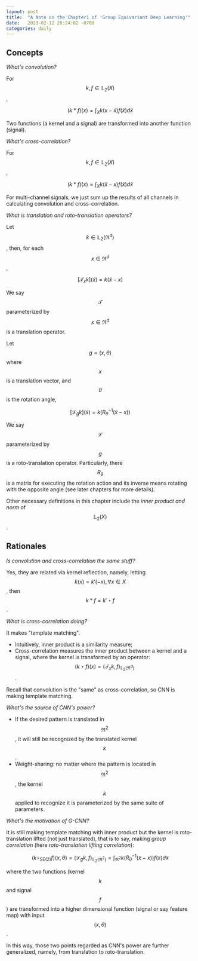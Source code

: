 ```yaml
---
layout: post
title:  "A Note on the Chapter1 of 'Group Equivariant Deep Learning'"
date:   2023-02-12 20:24:02 -0700
categories: daily
---
```


## Concepts

*What's convolution?*

For $$k,f\in\mathbb{L}_{2}(X)$$,

$$
(k\ast f)(x)=\int_{X} k(x-\tilde{x})f(\tilde{x})d\tilde{x}
$$

Two functions (a kernel and a signal) are transformed into another function (signal).

*What's cross-correlation?*

For $$k,f\in\mathbb{L}_{2}(X)$$,

$$
(k\ast f)(x)=\int_{X} k(\tilde{x}-x)f(\tilde{x})d\tilde{x}
$$

For multi-channel signals, we just sum up the results of all channels in calculating convolution and cross-correlation.

*What is translation and roto-translation operators?*

Let $$k\in\mathbb{L}_{2}(\Re^d)$$, then, for each $$x\in\Re^d$$,

$$
[\mathcal{T}_{x}k](\tilde{x})=k(\tilde{x}-x)
$$

We say $$\mathcal{T}$$ parameterized by $$x\in\Re^d$$ is a translation operator.

Let $$g=(x,\theta)$$ where $$x$$ is a translation vector, and $$\theta$$ is the rotation angle,

$$
[\mathcal{L}_{g}k](\tilde{x})=k(R_{\theta}^{-1}(\tilde{x}-x))
$$

We say $$\mathcal{L}$$ parameterized by $$g$$ is a roto-translation operator. Particularly, there $$R_{\theta}$$ is a matrix for executing the rotation action and its inverse means rotating with the opposite angle (see later chapters for more details).

Other necessary definitions in this chapter include the *inner product and norm* of $$\mathbb{L}_{2}(X)$$.

## Rationales

*Is convolution and cross-correlation the same stuff?*

Yes, they are related via kernel reflection, namely, letting $$k(x)=k'(-x),\forall x\in X$$, then $$k\ast f=k'\star f$$.

*What is cross-correlation doing?*

It makes "template matching".
  - Intuitively, inner product is a similarity measure;
  - Cross-correlation measures the inner product between a kernel and a signal, where the kernel is transformed by an operator: $$(k\star f)(x)=(\mathcal{T}_{x}k,f)_{\mathbb{L}_{2}(\Re^d)}$$.

Recall that convolution is the "same" as cross-correlation, so CNN is making template matching.

*What's the source of CNN's power?*

- If the desired pattern is translated in $$\Re^2$$, it will still be recognized by the translated kernel $$k$$.
- Weight-sharing: no matter where the pattern is located in $$\Re^2$$, the kernel $$k$$ applied to recognize it is parameterized by the same suite of parameters.

*What's the motivation of G-CNN?*

It is still making template matching with inner product but the kernel is roto-translation lifted (not just translated), that is to say, making *group correlation* (here *roto-translation lifting correlation*):

$$
(k\star_{\text{SE(2)}}f)(x,\theta)=(\mathcal{L}_{g}k,f)_{\mathbb{L}_{2}(\Re^2)}=\int_{\Re^2}k(R_{\theta}^{-1}(\tilde{x}-x))f(\tilde{x})d\tilde{x}
$$

where the two functions (kernel $$k$$ and signal $$f$$) are transformed into a higher dimensional function (signal or say feature map) with input $$(x,\theta)$$.

In this way, those two points regarded as CNN's power are further generalized, namely, from translation to roto-translation.
